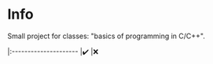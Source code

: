 # Info
Small project for  classes: "basics of programming in C/C++".

|:---------------------
|:heavy_check_mark:
|:x: 

